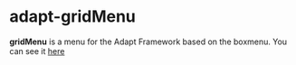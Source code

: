 # adapt-gridMenu
**gridMenu** is a menu for the Adapt Framework based on the boxmenu.
You can see it [here](https://adaptlearning-no-core.web.app/menugrid/)
